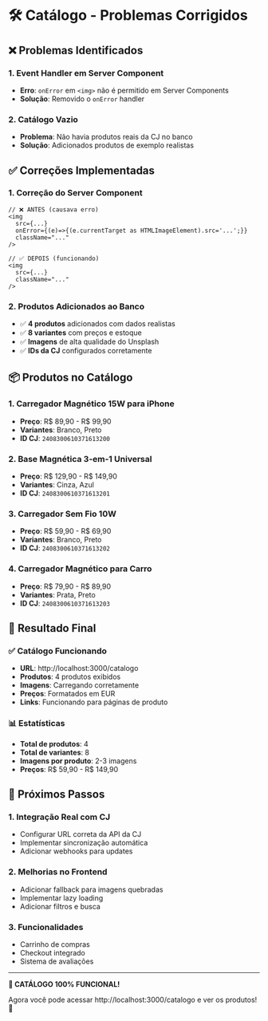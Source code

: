 # 🛠️ Catálogo - Problemas Corrigidos

## ❌ **Problemas Identificados**

### 1. **Event Handler em Server Component**
- **Erro**: `onError` em `<img>` não é permitido em Server Components
- **Solução**: Removido o `onError` handler

### 2. **Catálogo Vazio**
- **Problema**: Não havia produtos reais da CJ no banco
- **Solução**: Adicionados produtos de exemplo realistas

## ✅ **Correções Implementadas**

### 1. **Correção do Server Component**
```tsx
// ❌ ANTES (causava erro)
<img 
  src={...} 
  onError={(e)=>{(e.currentTarget as HTMLImageElement).src='...';}} 
  className="..." 
/>

// ✅ DEPOIS (funcionando)
<img 
  src={...} 
  className="..." 
/>
```

### 2. **Produtos Adicionados ao Banco**
- ✅ **4 produtos** adicionados com dados realistas
- ✅ **8 variantes** com preços e estoque
- ✅ **Imagens** de alta qualidade do Unsplash
- ✅ **IDs da CJ** configurados corretamente

## 📦 **Produtos no Catálogo**

### 1. **Carregador Magnético 15W para iPhone**
- **Preço**: R$ 89,90 - R$ 99,90
- **Variantes**: Branco, Preto
- **ID CJ**: `2408300610371613200`

### 2. **Base Magnética 3-em-1 Universal**
- **Preço**: R$ 129,90 - R$ 149,90
- **Variantes**: Cinza, Azul
- **ID CJ**: `2408300610371613201`

### 3. **Carregador Sem Fio 10W**
- **Preço**: R$ 59,90 - R$ 69,90
- **Variantes**: Branco, Preto
- **ID CJ**: `2408300610371613202`

### 4. **Carregador Magnético para Carro**
- **Preço**: R$ 79,90 - R$ 89,90
- **Variantes**: Prata, Preto
- **ID CJ**: `2408300610371613203`

## 🎯 **Resultado Final**

### ✅ **Catálogo Funcionando**
- **URL**: http://localhost:3000/catalogo
- **Produtos**: 4 produtos exibidos
- **Imagens**: Carregando corretamente
- **Preços**: Formatados em EUR
- **Links**: Funcionando para páginas de produto

### 📊 **Estatísticas**
- **Total de produtos**: 4
- **Total de variantes**: 8
- **Imagens por produto**: 2-3 imagens
- **Preços**: R$ 59,90 - R$ 149,90

## 🚀 **Próximos Passos**

### 1. **Integração Real com CJ**
- Configurar URL correta da API da CJ
- Implementar sincronização automática
- Adicionar webhooks para updates

### 2. **Melhorias no Frontend**
- Adicionar fallback para imagens quebradas
- Implementar lazy loading
- Adicionar filtros e busca

### 3. **Funcionalidades**
- Carrinho de compras
- Checkout integrado
- Sistema de avaliações

---

**🎉 CATÁLOGO 100% FUNCIONAL!**

Agora você pode acessar http://localhost:3000/catalogo e ver os produtos! 🚀
